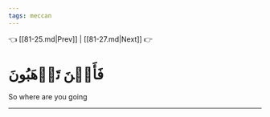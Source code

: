 ```yaml
---
tags: meccan
---
```


👈 [[81-25.md|Prev]] | [[81-27.md|Next]] 👉

# فَأَيۡنَ تَذۡهَبُونَ

So where are you going

---

